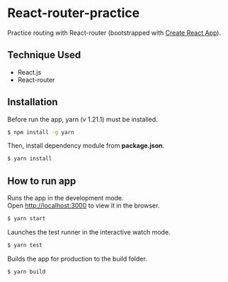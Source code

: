 ﻿# React-router-practice

Practice routing with React-router (bootstrapped with [Create React App](https://github.com/facebook/create-react-app)).

## Technique Used

- React.js
- React-router

## Installation

Before run the app, yarn (v 1.21.1) must be installed.

```bash
$ npm install -g yarn
```

Then, install dependency module from **package.json**.

```bash
$ yarn install
```

## How to run app

Runs the app in the development mode.<br>
Open [http://localhost:3000](http://localhost:3000) to view it in the browser.

```bash
$ yarn start
```

Launches the test runner in the interactive watch mode.

```bash
$ yarn test
```

Builds the app for production to the build folder.

```bash
$ yarn build
```
